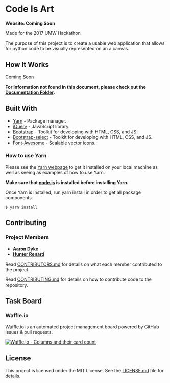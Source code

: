 # Code Is Art

**Website: Coming Soon**

Made for the 2017 UMW Hackathon

The purpose of this project is to create a usable web application that allows for python code to be visually represented on an a canvas.

## How It Works

Coming Soon

**For information not found in this document, please check out the [Documentation Folder]().**

## Built With

* [Yarn](https://yarnpkg.com) - Package manager.
* [jQuery](https://jquery.com/) - JavaScript library.
* [Bootstrap](https://getbootstrap.com/) - Toolkit for developing with HTML, CSS, and JS.
* [Bootstrap-select](https://silviomoreto.github.io/bootstrap-select/) - Toolkit for developing with HTML, CSS, and JS.
* [Font-Awesome](http://fontawesome.io/) - Scalable vector icons.

### How to use Yarn

Please see the [Yarn webpage](https://yarnpkg.com/) to get it installed on your local machine as well as seeing as examples of how to use Yarn.

**Make sure that [node.js](https://nodejs.org/) is installed before installing Yarn.**

Once Yarn is installed, run yarn install in order to get all package components.
```
$ yarn install
```

## Contributing

### Project Members

* [**Aaron Dyke**](https://github.com/Adyke95)
* [**Hunter Renard**](https://github.com/RenardHJ)

Read [CONTRIBUTORS.md](CONTRIBUTORS.md) for details on what each member contributed to the project.

Read [CONTRIBUTING.md](CONTRIBUTING.md) for details on how to contribute code to the repository. 


## Task Board

### Waffle.io

Waffle.io is an automated project management board powered by GitHub issues & pull requests.

[![Waffle.io - Columns and their card count](https://badge.waffle.io/RenardHJ/CodeIsArt.svg?columns=all)](https://waffle.io/RenardHJ/CodeIsArt)

## License

This project is licensed under the MIT License. See the [LICENSE.md](LICENSE.md) file for details.
